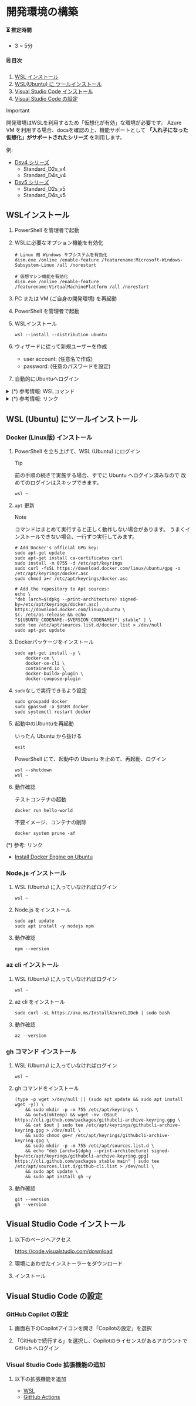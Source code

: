 # 開発環境の構築

#### ⏳ 推定時間

- 3 ~ 5分

#### 🗒️ 目次

1. [WSL インストール](#wslインストール)
1. [WSL(Ubuntu) に ツールインストール](#wsl-ubuntu-にツールインストール)
1. [Visual Studio Code インストール](#visual-studio-code-インストール)
1. [Visual Studio Code の設定](#visual-studio-code-の設定)


> [!IMPORTANT]  
> 開発環境はWSLを利用するため「仮想化が有効」な環境が必要です。
> Azure VM を利用する場合、docsを確認の上、機能サポートとして **「入れ子になった仮想化」がサポートされたシリーズ** を利用します。
> 
> 例:
> - [Dsv4 シリーズ](https://learn.microsoft.com/ja-jp/azure/virtual-machines/sizes/general-purpose/dsv4-series)
>     - Standard_D2s_v4
>     - Standard_D4s_v4
> - [Dsv5 シリーズ](https://learn.microsoft.com/ja-jp/azure/virtual-machines/sizes/general-purpose/dsv5-series)
>     - Standard_D2s_v5
>     - Standard_D4s_v5



## WSLインストール

1. PowerShell を管理者で起動

1. WSLに必要なオプション機能を有効化

    ```
    # Linux 用 Windows サブシステムを有効化
    dism.exe /online /enable-feature /featurename:Microsoft-Windows-Subsystem-Linux /all /norestart
    ```
    ```
    # 仮想マシン機能を有効化
    dism.exe /online /enable-feature /featurename:VirtualMachinePlatform /all /norestart
    ```

1. PC または VM (ご自身の開発環境) を再起動

1. PowerShell を管理者で起動

1. WSLインストール

    ```
    wsl --install --distribution ubuntu
    ```

1. ウィザードに従って新規ユーザーを作成

    - user account: (任意名で作成)
    - password: (任意のパスワードを設定)

1. 自動的にUbuntuへログイン


<details>
<summary>(*) 参考情報: WSLコマンド</summary>

- WSLでインストールされたディストリビューションおよび状態の一覧

    ```
    wsl --list --verbose
    ```

- 指定のディストリビューションを起動してログイン

    ```
    wsl --distribution <DISTRIBUTION_NAME> --user <USER_NAME>
    ```

    例： `root` ユーザーでデフォルトディストリビューションの `~` ユーザーディレクトリへログイン

    ```
    wsl --user root --cd ~
    ```

</details>

<details>
<summary>(*) 参考情報: リンク</summary>

- [以前のバージョンの WSL の手動インストール手順](https://learn.microsoft.com/ja-jp/windows/wsl/install-manual)
- [WSL を使用して Windows に Linux をインストールする方法](https://learn.microsoft.com/ja-jp/windows/wsl/install)
</details>

## WSL (Ubuntu) にツールインストール

### Docker (Linux版) インストール

1. PowerShell を立ち上げて、WSL (Ubuntu) にログイン

    > [!TIP]  
    > 前の手順の続きで実施する場合、すでに Ubuntu へログイン済みなので
    > 改めてのログインはスキップできます。

    ```
    wsl ~
    ```

1. `apt` 更新

    > [!NOTE]  
    > コマンドはまとめて実行すると正しく動作しない場合があります。
    > うまくインストールできない場合、一行ずつ実行してみます。

    ```
    # Add Docker's official GPG key:
    sudo apt-get update
    sudo apt-get install ca-certificates curl
    sudo install -m 0755 -d /etc/apt/keyrings
    sudo curl -fsSL https://download.docker.com/linux/ubuntu/gpg -o /etc/apt/keyrings/docker.asc
    sudo chmod a+r /etc/apt/keyrings/docker.asc

    # Add the repository to Apt sources:
    echo \
    "deb [arch=$(dpkg --print-architecture) signed-by=/etc/apt/keyrings/docker.asc] https://download.docker.com/linux/ubuntu \
    $(. /etc/os-release && echo "${UBUNTU_CODENAME:-$VERSION_CODENAME}") stable" | \
    sudo tee /etc/apt/sources.list.d/docker.list > /dev/null
    sudo apt-get update
    ```

1. Dockerパッケージをインストール

    ```
    sudo apt-get install -y \
        docker-ce \
        docker-ce-cli \
        containerd.io \
        docker-buildx-plugin \
        docker-compose-plugin
    ```

1. `sudo`なしで実行できるよう設定

    ```
    sudo groupadd docker
    sudo gpasswd -a $USER docker
    sudo systemctl restart docker
    ```

1. 起動中のUbuntuを再起動

    いったん Ubuntu から抜ける

    ```
    exit
    ```

    PowerShell にて、起動中の Ubuntu を止めて、再起動、ログイン

    ```
    wsl --shutdown
    wsl ~
    ```

1. 動作確認

    テストコンテナの起動

    ```
    docker run hello-world
    ```

    不要イメージ、コンテナの削除

    ```
    docker system prune -af
    ```

(*) 参考: リンク

- [Install Docker Engine on Ubuntu](https://docs.docker.com/engine/install/ubuntu/)


### Node.js インストール

1. WSL (Ubuntu) に入っていなければログイン

    ```
    wsl ~
    ```

1. Node.js をインストール

    ```
    sudo apt update
    sudo apt install -y nodejs npm
    ```

1. 動作確認

    ```
    npm --version
    ```

### az cli インストール

1. WSL (Ubuntu) に入っていなければログイン

    ```
    wsl ~
    ```

1. az cli をインストール

    ```
    sudo curl -sL https://aka.ms/InstallAzureCLIDeb | sudo bash
    ```

1. 動作確認

    ```
    az --version
    ```

### gh コマンド インストール

1. WSL (Ubuntu) に入っていなければログイン

    ```
    wsl ~
    ```

1. gh コマンドをインストール

    ```
    (type -p wget >/dev/null || (sudo apt update && sudo apt install wget -y)) \
        && sudo mkdir -p -m 755 /etc/apt/keyrings \
        && out=$(mktemp) && wget -nv -O$out https://cli.github.com/packages/githubcli-archive-keyring.gpg \
        && cat $out | sudo tee /etc/apt/keyrings/githubcli-archive-keyring.gpg > /dev/null \
        && sudo chmod go+r /etc/apt/keyrings/githubcli-archive-keyring.gpg \
        && sudo mkdir -p -m 755 /etc/apt/sources.list.d \
        && echo "deb [arch=$(dpkg --print-architecture) signed-by=/etc/apt/keyrings/githubcli-archive-keyring.gpg] https://cli.github.com/packages stable main" | sudo tee /etc/apt/sources.list.d/github-cli.list > /dev/null \
        && sudo apt update \
        && sudo apt install gh -y
    ```

1. 動作確認

    ```
    git --version
    gh --version
    ```


## Visual Studio Code インストール

1. 以下のページへアクセス

    https://code.visualstudio.com/download

1. 環境にあわせたインストーラーをダウンロード

1. インストール


## Visual Studio Code の設定

### GitHub Copilot の設定

1. 画面右下のCopilotアイコンを開き「Copilotの設定」を選択

1. 「GitHubで続行する」を選択し、Copilotのライセンスがあるアカウントで GitHub へログイン


### Visual Studio Code 拡張機能の追加

1. 以下の拡張機能を追加

    - [WSL](https://marketplace.visualstudio.com/items?itemName=ms-vscode-remote.remote-wsl)
    - [GitHub Actions](https://marketplace.visualstudio.com/items?itemName=github.vscode-github-actions)



